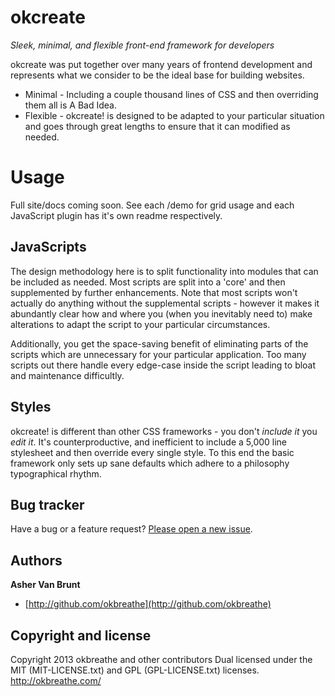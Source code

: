 # okcreate

*Sleek, minimal, and flexible front-end framework for developers*

okcreate was put together over many years of frontend development and
represents what we consider to be the ideal base for building websites.

* Minimal - Including a couple thousand lines of CSS and then overriding them all is A Bad Idea.
* Flexible - okcreate! is designed to be adapted to your particular situation and goes through great lengths to ensure that it can modified as needed.


# Usage

Full site/docs coming soon. See each /demo for grid usage and each JavaScript
plugin has it's own readme respectively.


## JavaScripts

The design methodology here is to split functionality into modules that can be
included as needed. Most scripts are split into a 'core' and then supplemented
by further enhancements. Note that most scripts won't actually do anything without
the supplemental scripts - however it makes it abundantly clear how and where you
(when you inevitably need to) make alterations to adapt the script to your particular
circumstances. 

Additionally, you get the space-saving benefit of eliminating parts of the
scripts which are unnecessary for your particular application.  Too many
scripts out there handle every edge-case inside the script leading to bloat and
maintenance difficultly.

## Styles

okcreate! is different than other CSS frameworks - you don't <em>include
it</em> you <em>edit it</em>. It's counterproductive, and inefficient to include a
5,000 line stylesheet and then override every single style. To this end the basic 
framework only sets up sane defaults which adhere to a philosophy typographical rhythm.


## Bug tracker

Have a bug or a feature request? [Please open a new issue](https://github.com/okbreathe/okcreate/issues). 



## Authors

**Asher Van Brunt**

+ [http://github.com/okbreathe](http://github.com/okbreathe)



## Copyright and license

Copyright 2013 okbreathe and other contributors
Dual licensed under the MIT (MIT-LICENSE.txt)
and GPL (GPL-LICENSE.txt) licenses.
http://okbreathe.com/
